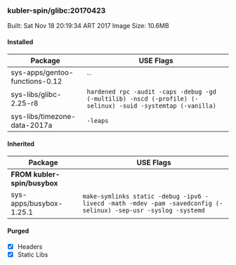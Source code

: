 ### kubler-spin/glibc:20170423

Built: Sat Nov 18 20:19:34 ART 2017
Image Size: 10.6MB

#### Installed
Package | USE Flags
--------|----------
sys-apps/gentoo-functions-0.12 | ``
sys-libs/glibc-2.25-r8 | `hardened rpc -audit -caps -debug -gd (-multilib) -nscd (-profile) (-selinux) -suid -systemtap (-vanilla)`
sys-libs/timezone-data-2017a | `-leaps`
#### Inherited
Package | USE Flags
--------|----------
**FROM kubler-spin/busybox** |
sys-apps/busybox-1.25.1 | `make-symlinks static -debug -ipv6 -livecd -math -mdev -pam -savedconfig (-selinux) -sep-usr -syslog -systemd`

#### Purged
- [x] Headers
- [x] Static Libs
